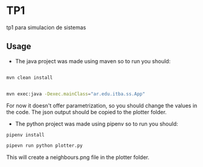 # TP1

tp1 para simulacion de sistemas

## Usage

- The java project was made using maven so to run you should:

```bash

mvn clean install

```

```bash

mvn exec:java -Dexec.mainClass="ar.edu.itba.ss.App"

```

For now it doesn't offer parametrization, so you should change the values in the code. The json output should be copied to the plotter folder.

- The python project was made using pipenv so to run you should:

```bash
pipenv install
```

```bash
pipevn run python plotter.py
```

This will create a neighbours.png file in the plotter folder.
